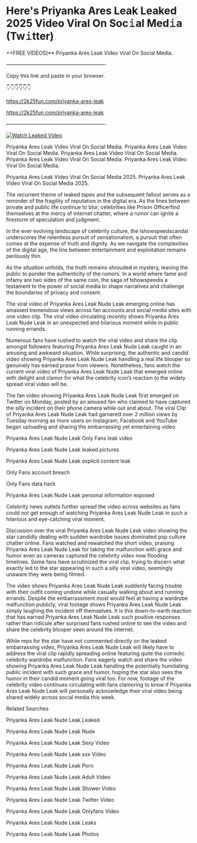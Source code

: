 # Here's Priyanka Ares Leak Leaked 2025 Video Viral On Soc𝚒al Med𝚒a (Tw𝚒tter)

++FREE VIDEOS]** Priyanka Ares Leak Video Viral On Social Media.

———————————————————-

Copy this link and paste in your browser.

👇👇👇👇👇👇

https://2k25fun.com/priyanka-ares-leak

https://2k25fun.com/priyanka-ares-leak

———————————————————-

[![Watch Leaked Video](https://miro.medium.com/v2/resize:fit:828/format:webp/1*cilzJN44JGOrTw9NJCrNHA.gif "Watch Leaked Video")](https://2k25fun.com/priyanka-ares-leak)

Priyanka Ares Leak Video Viral On Social Media. Priyanka Ares Leak Video Viral On Social Media. Priyanka Ares Leak Video Viral On Social Media. Priyanka Ares Leak Video Viral On Social Media. Priyanka Ares Leak Video Viral On Social Media.

Priyanka Ares Leak Video Viral On Social Media 2025. Priyanka Ares Leak Video Viral On Social Media 2025.

The recurrent theme of leaked tapes and the subsequent fallout serves as a reminder of the fragility of reputation in the digital era. As the lines between private and public life continue to blur, celebrities like Prison Officerfind themselves at the mercy of internet chatter, where a rumor can ignite a firestorm of speculation and judgment.

In the ever evolving landscape of celebrity culture, the Ishowspeedscandal underscores the relentless pursuit of sensationalism, a pursuit that often comes at the expense of truth and dignity. As we navigate the complexities of the digital age, the line between entertainment and exploitation remains perilously thin.

As the situation unfolds, the truth remains shrouded in mystery, leaving the public to ponder the authenticity of the rumors. In a world where fame and infamy are two sides of the same coin, the saga of Ishowspeedis a testament to the power of social media to shape narratives and challenge the boundaries of privacy and consent.

The viral video of Priyanka Ares Leak Nude Leak emerging online has amassed tremendous views across fan accounts and social media sites with one video clip. The viral video circulating recently shows Priyanka Ares Leak Nude Leak in an unexpected and hilarious moment while in public running errands.

Numerous fans have rushed to watch the viral video and share the clip amongst followers featuring Priyanka Ares Leak Nude Leak caught in an amusing and awkward situation. While surprising, the authentic and candid video showing Priyanka Ares Leak Nude Leak handling a real life blooper so genuinely has earned praise from viewers. Nonetheless, fans watch the current viral video of Priyanka Ares Leak Nude Leak that emerged online with delight and clamor for what the celebrity icon’s reaction to the widely spread viral video will be.

The fan video showing Priyanka Ares Leak Nude Leak first emerged on Twitter on Monday, posted by an amused fan who claimed to have captured the silly incident on their phone camera while out and about. The viral Clip of Priyanka Ares Leak Nude Leak had garnered over 2 million views by Tuesday morning as more users on Instagram, Facebook and YouTube began uploading and sharing the embarrassing yet entertaining video.

Priyanka Ares Leak Nude Leak Only Fans leak video

Priyanka Ares Leak Nude Leak leaked pictures

Priyanka Ares Leak Nude Leak explicit content leak

Only Fans account breach

Only Fans data hack

Priyanka Ares Leak Nude Leak personal information exposed

Celebrity news outlets further spread the video across websites as fans could not get enough of watching Priyanka Ares Leak Nude Leak in such a hilarious and eye-catching viral moment.

Discussion over the viral Priyanka Ares Leak Nude Leak video showing the star candidly dealing with sudden wardrobe issues dominated pop culture chatter online. Fans watched and rewatched the short video, praising Priyanka Ares Leak Nude Leak for taking the malfunction with grace and humor even as cameras captured the celebrity video now flooding timelines. Some fans have scrutinized the viral clip, trying to discern what exactly led to the star appearing in such a silly viral video, seemingly unaware they were being filmed.

The video shows Priyanka Ares Leak Nude Leak suddenly facing trouble with their outfit coming undone while casually walking about and running errands. Despite the embarrassment most would feel at having a wardrobe malfunction publicly, viral footage shows Priyanka Ares Leak Nude Leak simply laughing the incident off themselves. It is this down-to-earth reaction that has earned Priyanka Ares Leak Nude Leak such positive responses rather than ridicule after surprised fans rushed online to see the video and share the celebrity blooper seen around the internet.

While reps for the star have not commented directly on the leaked embarrassing video, Priyanka Ares Leak Nude Leak will likely have to address the viral clip rapidly spreading online featuring quite the comedic celebrity wardrobe malfunction. Fans eagerly watch and share the video showing Priyanka Ares Leak Nude Leak handling the potentially humiliating public incident with such grace and humor, hoping the star also sees the humor in their candid moment going viral too. For now, footage of the celebrity video continues circulating with fans clamoring to know if Priyanka Ares Leak Nude Leak will personally acknowledge their viral video being shared widely across social media this week.

Related Searches

Priyanka Ares Leak Nude Leak Leaked

Priyanka Ares Leak Nude Leak Nude

Priyanka Ares Leak Nude Leak Sexy Video

Priyanka Ares Leak Nude Leak xxx Video

Priyanka Ares Leak Nude Leak Porn

Priyanka Ares Leak Nude Leak Adult Video

Priyanka Ares Leak Nude Leak Shower Video

Priyanka Ares Leak Nude Leak Twitter Video

Priyanka Ares Leak Nude Leak Onlyfans Video

Priyanka Ares Leak Nude Leak Leaks

Priyanka Ares Leak Nude Leak Photos